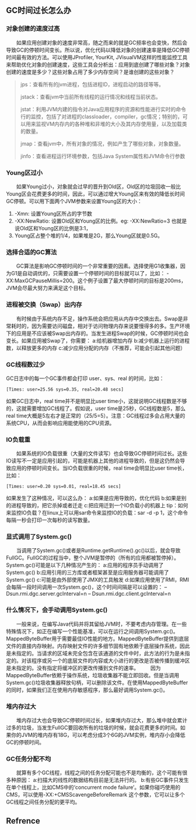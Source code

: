 ## GC时间过长怎么办

### 对象创建的速度过高
  如果应用创建对象的速度非常高，随之而来的就是GC频率也会变快，然后会导致GC的停顿时间变长。所以说，优化代码以降低对象的创建速率是降低GC停顿时间最有效的方法。可以使用JProfiler, YourKit, JVisualVM这样的性能监控工具来帮助优化对象的创建速度，这些工具会分析出：应用到底创建了哪些对象？对象创建的速度是多少？这些对象占用了多少内存空间？是谁创建的这些对象？

> jps：查看所有的jvm进程，包括进程ID，进程启动的路径等等。
>
> jstack：查看jvm中当前所有线程的运行情况和线程当前状态。
>
> jstat：利用JVM内建的指令对Java应用程序的资源和性能进行实时的命令行的监控，包括了对进程的classloader，compiler，gc情况；特别的，可以用来监视VM内存内的各种堆和非堆的大小及其内存使用量，以及加载类的数量。
>
> jmap：查看jvm中，所有对象的情况，例如产生了哪些对象，对象数量。
>
> jinfo：查看进程运行环境参数，包括Java System属性和JVM命令行参数

### Young区过小
  如果Young过小，对象就会过早的晋升到Old区，Old区的垃圾回收一般比Young区会花费更多的时间，因此，可以通过增大Young区来有效的降低长时间GC停顿。可以用下面两个JVM参数来设置Young区的大小：

1. -Xmn: 设置Young区所占的字节数
2. -XX:NewRatio: 设置Old区和Young区的比例。eg: -XX:NewRatio=3 也就是说Old区和Young区的比例是3:1，
4. Young区占整个堆的1/4，如果堆是2G，那么Young区就是0.5G。

### 选择合适的GC算法
  GC算法是影响GC停顿时间的一个非常重要的因素。选择使用G1收集器，因为G1是自动调优的，只需要设置一个停顿时间的目标就可以了，比如： -XX:MaxGCPauseMillis=200。这个例子设置了最大停顿时间的目标是200ms，JVM会尽最大努力来满足这个目标。

### 进程被交换（Swap）出内存
  有时候由于系统内存不足，操作系统会把应用从内存中交换出去。Swap是非常耗时的，因为需要访问磁盘，相对于访问物理内存来说要慢得多的多。生产环境下的应用是不应该被Swap出内存的。当发生进程Swap的时候，GC停顿时间也会变长。如果应用被Swap了，你需要：
a:给机器增加内存
b:减少机器上运行的进程数，以释放更多的内存
c:减少应用分配的内存（不推荐，可能会引起其他问题）

### GC线程数过少
GC日志中的每一个GC事件都会打印 user、sys、real 的时间，比如：

```shell
[Times: user=25.56 sys=0.35, real=20.48 secs]
```


如果GC日志中，real time并不是明显比user time小，这就说明GC线程数是不够的，这就需要增加GC线程了。假如说，user time是25秒，GC线程数是5，那么real time大概是5左右才是正常的（25/5=5）。注意：GC线程过多会占用大量的系统CPU，从而会影响应用能使用的CPU资源。

### IO负载重
  如果系统的IO负载很重（大量的文件读写）也会导致GC停顿时间过长。这些IO读写不一定是应用引起的，可能是机器上其他的进程导致的，但是这仍然会导致应用的停顿时间变长。当IO负载很重的时候，real time会明显比user time长，比如：

```shell
[Times: user=0.20 sys=0.01, real=18.45 secs]
```


如果发生了这种情况，可以这么办：
a:如果是应用导致的，优化代码
b:如果是别的进程导致的，把它杀掉或者迁走
c:把应用迁到一个IO负载小的机器上
tip：如何来监控IO负载？在linux上可以用sar命令来监控IO的负载：sar -d -p 1，这个命令每隔一秒会打印一次每秒的读写数量。

### 显式调用了System.gc()
  当调用了System.gc()或者是Runtime.getRuntime().gc()以后，就会导致FullGC。FullGC的过程当中，整个JVM是暂停的（所有的应用都被暂停掉）。System.gc()可能是以下几种情况产生的：
a:应用的程序员手动调用了System.gc()
b:应用引用的三方库或者框架甚至是应用服务器可能调用了System.gc()
c:可能是由外部使用了JMX的工具触发
d:如果应用使用了RMI，RMI会每隔一段时间调用一次System.gc()，这个时间间隔是可以设置的：
– Dsun.rmi.dgc.server.gcInterval=n
– Dsun.rmi.dgc.client.gcInterval=n

### 什么情况下，会手动调用System.gc()
  一般来说，在编写Java代码并将其留给JVM时，不要考虑内存管理。在一些特殊情况下，如正在编写一个性能基准，可以在运行之间调用System.gc()。  MappedByteBuffer用于需要最佳IO性能的地方。MappedByteBuffer提供到底层文件的直接内存映射。内存映射文件的许多细节固有地依赖于底层操作系统，因此是未指定的。当请求的区域未完全包含在该通道的文件中时，此方法的行为是未指定的。对该程序或另一个的底层文件的内容或大小进行的更改是否被传播到缓冲区是未指定的。没有指定将缓冲区的更改传播到文件的速率。
  因为MappedByteBuffer依赖于操作系统，垃圾收集器不能立即回收。但是当调用System.gc()垃圾收集器释放句柄，可以删除该文件。在使用MappedByteBuffer的同时，如果我们正在使用内存敏感程序，那么最好调用System.gc()。

### 堆内存过大
  堆内存过大也会导致GC停顿时间过长，如果堆内存过大，那么堆中就会累计过多的垃圾，当发生FullGC要回收所有的垃圾的时候，就会花费更多的时间。如果你的JVM的堆内存有18G，可以考虑分成3个6G的JVM实例，堆内存小会降低GC的停顿时间。

### GC任务分配不均
  就算有多个GC线程，线程之间的任务分配可能也不是均衡的，这个可能有很多种原因：
a:扫描大的线性的数据结构目前是无法并行的。
b:有些GC事件只发生在单个线程上，比如CMS中的‘concurrent mode failure’。如果你碰巧使用的CMS，可以使用-XX:+CMSScavengeBeforeRemark 这个参数，它可以让多个GC线程之间任务分配的更平均。



## Refrence

[1]:https://tech.meituan.com/2017/12/29/jvm-optimize.html	"从实际案例聊聊Java应用的GC优化"
